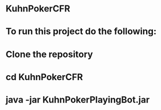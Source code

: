 # KuhnPokerCFR
# To run this project do the following:
# Clone the repository
# cd KuhnPokerCFR
# java -jar KuhnPokerPlayingBot.jar
